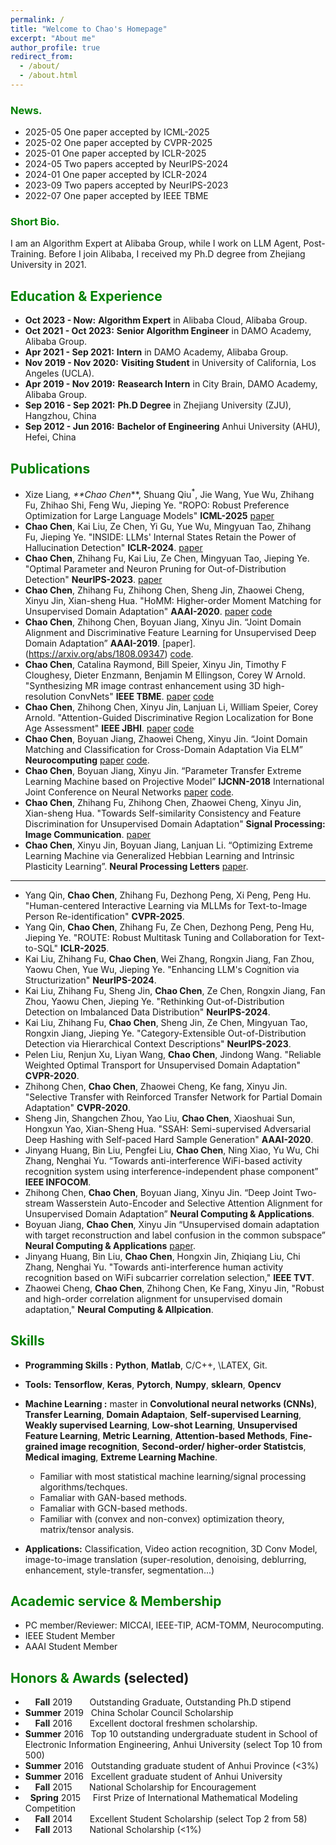 ```yaml
---
permalink: /
title: "Welcome to Chao's Homepage"
excerpt: "About me"
author_profile: true
redirect_from: 
  - /about/
  - /about.html
---
```


### <span style="color: green"> News. </span> 
* 2025-05 One paper accepted by ICML-2025
* 2025-02 One paper accepted by CVPR-2025
* 2025-01 One paper accepted by ICLR-2025
* 2024-05 Two papers accepted by NeurIPS-2024
* 2024-01 One paper accepted by ICLR-2024
* 2023-09 Two papers accepted by NeurIPS-2023
* 2022-07 One paper accepted by IEEE TBME


### <span style="color: green"> Short Bio. </span> 
I am an Algorithm Expert at Alibaba Group, while I work on LLM Agent, Post-Training. Before I join Alibaba, I received my Ph.D degree from Zhejiang University in 2021. 


## <span style="color: green"> Education & Experience </span>
* **Oct 2023 - Now:** **Algorithm Expert** in Alibaba Cloud, Alibaba Group.
* **Oct 2021 - Oct 2023:** **Senior Algorithm Engineer** in DAMO Academy, Alibaba Group.
* **Apr 2021 - Sep 2021:** **Intern** in DAMO Academy, Alibaba Group.
* **Nov 2019 - Nov 2020:** **Visiting Student** in University of California, Los Angeles (UCLA).
* **Apr 2019 - Nov 2019:** **Reasearch Intern** in City Brain, DAMO Academy, Alibaba Group.
* **Sep 2016 - Sep 2021:** **Ph.D Degree** in Zhejiang University (ZJU), Hangzhou, China
* **Sep 2012 - Jun 2016:** **Bachelor of Engineering** Anhui University (AHU), Hefei, China


## <span style="color: green"> Publications </span>
* Xize Liang<sup>*</sup>, **Chao Chen<sup>*</sup>**, Shuang Qiu<sup>*</sup>, Jie Wang, Yue Wu, Zhihang Fu, Zhihao Shi, Feng Wu, Jieping Ye. "ROPO: Robust Preference Optimization for Large Language Models" **ICML-2025** [paper](https://arxiv.org/abs/2404.04102)
* **Chao Chen**, Kai Liu, Ze Chen, Yi Gu, Yue Wu, Mingyuan Tao, Zhihang Fu, Jieping Ye. "INSIDE: LLMs' Internal States Retain the Power of Hallucination Detection" **ICLR-2024**. [paper](https://arxiv.org/abs/2402.03744)
* **Chao Chen**, Zhihang Fu, Kai Liu, Ze Chen, Mingyuan Tao, Jieping Ye. "Optimal Parameter and Neuron Pruning for Out-of-Distribution Detection" **NeurIPS-2023**. [paper](https://proceedings.neurips.cc/paper_files/paper/2023/file/a4316bb210a59fb7aafeca5dd21c2703-Paper-Conference.pdf)
* **Chao Chen**, Zhihang Fu, Zhihong Chen, Sheng Jin, Zhaowei Cheng, Xinyu Jin, Xian-sheng Hua. "HoMM: Higher-order Moment Matching for Unsupervised Domain Adaptation" **AAAI-2020**. [paper](https://ojs.aaai.org/index.php/AAAI/article/view/5745) [code](https://github.com/chenchao666/HoMM-Master)
* **Chao Chen**, Zhihong Chen, Boyuan Jiang, Xinyu Jin. “Joint Domain Alignment and Discriminative Feature Learning for Unsupervised Deep Domain Adaptation” **AAAI-2019**. [paper].(https://arxiv.org/abs/1808.09347) [code](https://github.com/chenchao666/JDDA-Master).
* **Chao Chen**, Catalina Raymond, Bill Speier, Xinyu Jin, Timothy F Cloughesy, Dieter Enzmann, Benjamin M Ellingson, Corey W Arnold. "Synthesizing MR image contrast enhancement using 3D high-resolution ConvNets" **IEEE TBME**. [paper](https://ieeexplore.ieee.org/abstract/document/9833335) [code](https://github.com/chenchao666/Contrast-enhanced-MRI-Synthesis)
* **Chao Chen**, Zhihong Chen, Xinyu Jin, Lanjuan Li, William Speier, Corey Arnold. "Attention-Guided Discriminative Region Localization for Bone Age Assessment"  **IEEE JBHI**. [paper](https://ieeexplore.ieee.org/abstract/document/9476989) [code](https://github.com/chenchao666/Bone-Age-Assessment)
* **Chao Chen**, Boyuan Jiang, Zhaowei Cheng, Xinyu Jin. “Joint Domain Matching and Classification for Cross-Domain Adaptation Via ELM” **Neurocomputing** [paper](https://www.sciencedirect.com/science/article/pii/S0925231219300839) [code](https://github.com/chenchao666/JDMC).
* **Chao Chen**, Boyuan Jiang, Xinyu Jin. “Parameter Transfer Extreme Learning Machine based on Projective Model” **IJCNN-2018**
International Joint Conference on Neural Networks [paper](https://arxiv.org/abs/1809.01018) [code](https://github.com/chenchao666/PTELM).
* **Chao Chen**, Zhihang Fu, Zhihong Chen, Zhaowei Cheng, Xinyu Jin, Xian-sheng Hua. "Towards Self-similarity Consistency and Feature Discrimination for Unsupervised Domain Adaptation" **Signal Processing: Image Communication**. [paper](https://www.sciencedirect.com/science/article/abs/pii/S0923596521000576)
* **Chao Chen**, Xinyu Jin, Boyuan Jiang, Lanjuan Li. “Optimizing Extreme Learning Machine via Generalized Hebbian Learning and Intrinsic Plasticity Learning”. **Neural Processing Letters** [paper](https://link.springer.com/article/10.1007/s11063-018-9869-6).

______________________________
* Yang Qin, **Chao Chen**, Zhihang Fu, Dezhong Peng, Xi Peng, Peng Hu. "Human-centered Interactive Learning via MLLMs for Text-to-Image Person Re-identification" **CVPR-2025**.
* Yang Qin, **Chao Chen**, Zhihang Fu, Ze Chen, Dezhong Peng, Peng Hu, Jieping Ye. "ROUTE: Robust Multitask Tuning and Collaboration for Text-to-SQL" **ICLR-2025**.
* Kai Liu, Zhihang Fu, **Chao Chen**, Wei Zhang, Rongxin Jiang, Fan Zhou, Yaowu Chen, Yue Wu, Jieping Ye. "Enhancing LLM's Cognition via Structurization" **NeurIPS-2024**.
* Kai Liu, Zhihang Fu, Sheng Jin, **Chao Chen**, Ze Chen, Rongxin Jiang, Fan Zhou, Yaowu Chen, Jieping Ye. "Rethinking Out-of-Distribution Detection on Imbalanced Data Distribution" **NeurIPS-2024**.
* Kai Liu, Zhihang Fu, **Chao Chen**, Sheng Jin, Ze Chen, Mingyuan Tao, Rongxin Jiang, Jieping Ye. "Category-Extensible Out-of-Distribution Detection via Hierarchical Context Descriptions" **NeurIPS-2023**.
* Pelen Liu, Renjun Xu, Liyan Wang, **Chao Chen**, Jindong Wang. "Reliable Weighted Optimal Transport for Unsupervised Domain Adaptation" **CVPR-2020**.
* Zhihong Chen, **Chao Chen**, Zhaowei Cheng, Ke fang, Xinyu Jin. "Selective Transfer with Reinforced Transfer Network for Partial Domain Adaptation"  **CVPR-2020**.
* Sheng Jin, Shangchen Zhou, Yao Liu, **Chao Chen**, Xiaoshuai Sun, Hongxun Yao, Xian-Sheng Hua. "SSAH: Semi-supervised Adversarial Deep Hashing with Self-paced Hard Sample Generation" **AAAI-2020**.
* Jinyang Huang, Bin Liu, Pengfei Liu, **Chao Chen**, Ning Xiao, Yu Wu, Chi Zhang, Nenghai Yu. “Towards anti-interference WiFi-based activity recognition system using interference-independent phase component” **IEEE INFOCOM**.
* Zhihong Chen, **Chao Chen**, Boyuan Jiang, Xinyu Jin. “Deep Joint Two-stream Wasserstein Auto-Encoder and Selective Attention Alignment for Unsupervised Domain Adaptation” **Neural Computing & Applications**.
* Boyuan Jiang, **Chao Chen**, Xinyu Jin “Unsupervised domain adaptation with target reconstruction and label confusion in the common subspace” **Neural Computing & Applications** [paper](https://link.springer.com/article/10.1007/s00521-018-3846-x).
* Jinyang Huang, Bin Liu, **Chao Chen**, Hongxin Jin, Zhiqiang Liu, Chi Zhang, Nenghai Yu. "Towards anti-interference human activity recognition based on WiFi subcarrier correlation selection," **IEEE TVT**.
* Zhaowei Cheng, **Chao Chen**, Zhihong Chen, Ke Fang, Xinyu Jin, "Robust and high-order correlation alignment for unsupervised domain adaptation," **Neural Computing & Allpication**.


## <span style="color: green"> Skills </span>
* **Programming Skills :** **Python**, **Matlab**, C/C++, \LATEX, Git.
* **Tools:** **Tensorflow**, **Keras**, **Pytorch**, **Numpy**, **sklearn**, **Opencv**
* **Machine Learning :** master in **Convolutional neural networks (CNNs)**, **Transfer Learning**, **Domain Adaptaion**, **Self-supervised Learning**, **Weakly supervised Learning**, **Low-shot Learning**, **Unsupervised Feature Learning**, **Metric Learning**, **Attention-based Methods**, **Fine-grained image recognition**,  **Second-order/ higher-order Statistcis**, **Medical imaging**, **Extreme Learning Machine**.
  - Familiar with most statistical machine learning/signal processing algorithms/techques.
  - Famaliar with GAN-based methods.
  - Famaliar with GCN-based methods.
  - Familiar with (convex and non-convex) optimization theory, matrix/tensor analysis. 
  
 * **Applications:** Classification, Video action recognition, 3D Conv Model, image-to-image translation (super-resolution, denoising, deblurring, enhancement, style-transfer, segmentation...)
  
## <span style="color: green"> Academic service & Membership </span>
* PC member/Reviewer: MICCAI, IEEE-TIP, ACM-TOMM, Neurocomputing.
* IEEE Student Member
* AAAI Student Member


## <span style="color: green"> Honors & Awards </span>(selected)
*  &nbsp; &nbsp; **Fall** 2019  &nbsp; &nbsp; &nbsp; Outstanding Graduate, Outstanding Ph.D stipend
* **Summer** 2019 &nbsp; China Scholar Council Scholarship
*  &nbsp; &nbsp; **Fall** 2016  &nbsp; &nbsp; &nbsp; Excellent doctoral freshmen scholarship.
* **Summer** 2016 &nbsp; Top 10 outstanding undergraduate student in School of Electronic Information Engineering, Anhui University (select Top 10 from 500)
* **Summer** 2016 &nbsp; Outstanding graduate student of Anhui Province (<3%)
* **Summer** 2016 &nbsp; Excellent graduate student of Anhui University 
*  &nbsp; &nbsp; **Fall** 2015  &nbsp; &nbsp; &nbsp; National Scholarship for Encouragement
* &nbsp; **Spring** 2015 &nbsp; &nbsp; First Prize of International Mathematical Modeling Competition 
*  &nbsp; &nbsp; **Fall** 2014  &nbsp; &nbsp; &nbsp; Excellent Student Scholarship (select Top 2 from 58)
*  &nbsp; &nbsp; **Fall** 2013  &nbsp; &nbsp; &nbsp; National Scholarship (<1%)



